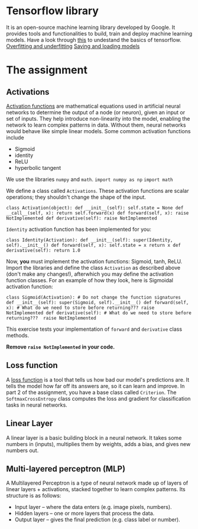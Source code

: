 # Tensorflow library
It is an open-source machine learning library developed by Google. It provides tools and functionalities to build, train and deploy machine learning models.
Have a look through [this](https://www.tensorflow.org/tutorials/quickstart/beginner) to undestand the basics of tensorflow. 
[Overfitting and underfitting](https://www.tensorflow.org/tutorials/keras/overfit_and_underfit)
[Saving and loading models](https://www.tensorflow.org/tutorials/keras/save_and_load)
# The assignment
## Activations
[Activation functions](https://www.geeksforgeeks.org/types-of-activation-function-in-ann/) are mathematical equations used in artificial neural networks to determine the output of a node (or neuron), given an input or set of inputs. They help introduce non-linearity into the model, enabling the network to learn complex patterns in data.
Without them, neural networks would behave like simple linear models.
Some common activation functions include 
* Sigmoid
* identity
* ReLU
* hyperbolic tangent

We use the libraries `numpy` and `math`.
`import numpy as np`
`import math`

We define a class called `Activations`. These activation functions are scalar operations; they shouldn't change the shape of the input.

`class Activation(object):
    def __init__(self):
        self.state = None
    def __call__(self, x):
        return self.forward(x)
    def forward(self, x):
        raise NotImplemented
    def derivative(self):
        raise NotImplemented`

`Identity` activation function has been implemented for you:

`class Identity(Activation):
    def __init__(self):
        super(Identity, self).__init__()
    def forward(self, x):
        self.state = x
        return x
    def derivative(self):
        return 1.0`

Now, **you** must implement the activation functions: Sigmoid, tanh, ReLU.
Import the libraries and define the class `Activation` as described above (don't make any changes!), afterwhich you may define the activation function classes.
For an example of how they look, here is Sigmoidal activation function:

`class Sigmoid(Activation):
    # Do not change the function signatures 
    def __init__(self):
        super(Sigmoid, self).__init__()
    def forward(self, x):
        # What do we need to store before returning???
        raise NotImplemented
    def derivative(self):
        # What do we need to store before returning??? 
        raise NotImplemented`

This exercise tests your implementation of `forward` and `derivative` class methods. 

**Remove `raise NotImplemented` in your code.**

## Loss function
A [loss function](https://www.geeksforgeeks.org/loss-functions-in-deep-learning/) is a tool that tells us how bad our model's predictions are. It tells the model how far off its answers are, so it can learn and improve. In part 2 of the assignment, you have a base class called `Criterion`. The `SoftmaxCrossEntropy` class computes the loss and gradient for classification tasks in neural networks.

## Linear Layer
A linear layer is a basic building block in a neural network. It takes some numbers in (inputs), multiplies them by weights, adds a bias, and gives new numbers out.

## Multi-layered perceptron (MLP)
A Multilayered Perceptron is a type of neural network made up of layers of linear layers + activations, stacked together to learn complex patterns. Its structure is as follows:
* Input layer – where the data enters (e.g. image pixels, numbers).
* Hidden layers – one or more layers that process the data.
* Output layer – gives the final prediction (e.g. class label or number).
